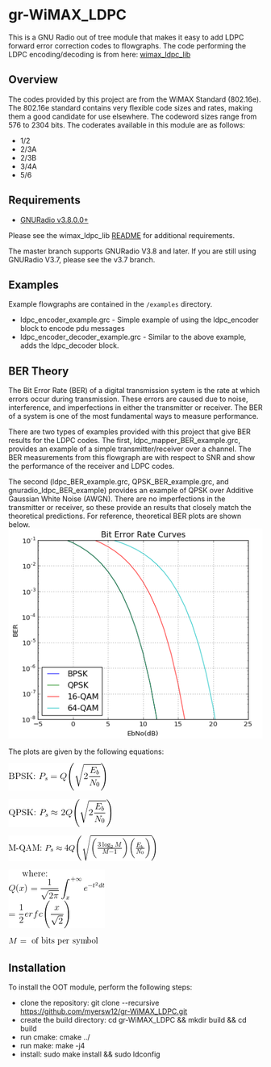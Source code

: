 # gr-WiMAX_LDPC

This is a GNU Radio out of tree module that makes it easy to add LDPC forward error correction codes to flowgraphs.  The code performing the LDPC encoding/decoding is from here: [wimax_ldpc_lib](https://github.com/myersw12/wimax_ldpc_lib)

## Overview

The codes provided by this project are from the WiMAX Standard (802.16e).  The 802.16e standard contains very flexible code sizes and rates, making them a good candidate for use elsewhere.  The codeword sizes range from 576 to 2304 bits.  The coderates available in this module are as follows:
  * 1/2 
  * 2/3A
  * 2/3B
  * 3/4A
  * 5/6

##  Requirements

  * [GNURadio v3.8.0.0+](https://github.com/gnuradio/gnuradio)
  <!--- * [gr-mapper](https://github.com/gr-vt/gr-mapper) (used for BER example) --->
  
  Please see the wimax_ldpc_lib [README](https://github.com/myersw12/wimax_ldpc_lib/blob/master/README.md) for additional requirements.
  
  The master branch supports GNURadio V3.8 and later.  If you are still using GNURadio V3.7, please see the v3.7 branch.
  
 ## Examples
 
 Example flowgraphs are contained in the `/examples` directory.
 
 * ldpc_encoder_example.grc - Simple example of using the ldpc_encoder block to encode pdu messages
 * ldpc_encoder_decoder_example.grc - Similar to the above example, adds the ldpc_decoder block.
 
 <!---
 * ldpc_mapper_BER_example.grc - Requires the gr-mapper OOT module.  This is a modified version of the prbs_test.grc flowgraph found within the gr-mapper OOT module.  The ldpc_encoder and ldpc_decoder blocks are added to give the flowgraph some FEC.  It is fun to compare the Bit Error Rate (BER) with and without LDPC as well as between different LDPC rates.
 * ldpc_BER_example.grc - Requires the gr-mapper OOT module.  Example flowgraph to play around with BER rates.  The receiver from the flowgraph above is removed so that only the LDPC codes are tested.
 * QPSK_BER_example.grc - Requires the gr-mapper OOT module.  This is a plain QPSK reference for the above flowgraph.  Compare the results of the two to see the improvement given by the LDPC FEC.
 * gnuradio_ldpc_BER_example.grc - Requires the gr-mapper OOT module.  BER rates using the default LDPC encoder/decoder provided by GNURadio.  
 --->
 
## BER Theory
The Bit Error Rate (BER) of a digital transmission system is the rate at which errors occur during transmission.  These errors are caused due to noise, interference, and imperfections in either the transmitter or receiver.  The BER of a system is one of the most fundamental ways to measure performance.
 
There are two types of examples provided with this project that give BER results for the LDPC codes.  The first, ldpc_mapper_BER_example.grc, provides an example of a simple transmitter/receiver over a channel.  The BER measurements from this flowgraph are with respect to SNR and show the performance of the receiver and LDPC codes.

The second (ldpc_BER_example.grc, QPSK_BER_example.grc, and gnuradio_ldpc_BER_example) provides an example of QPSK over Additive Gaussian White Noise (AWGN).  There are no imperfections in the transmitter or receiver, so these provide an results that closely match the theoretical predictions.  For reference, theoretical BER plots are shown below.
 ![alt text](https://github.com/myersw12/gr-WiMAX_LDPC/blob/master/docs/ber_plots.png)
 
The plots are given by the following equations:

![alt text](https://github.com/myersw12/gr-WiMAX_LDPC/blob/master/docs/bpsk.gif)

![alt text](https://github.com/myersw12/gr-WiMAX_LDPC/blob/master/docs/qpsk.gif)

![alt text](https://github.com/myersw12/gr-WiMAX_LDPC/blob/master/docs/mqam.gif)

![alt text](https://github.com/myersw12/gr-WiMAX_LDPC/blob/master/docs/erfc.gif)

![alt text](https://github.com/myersw12/gr-WiMAX_LDPC/blob/master/docs/bits_per_sym.gif)
 
 ## Installation
 
 To install the OOT module, perform the following steps:

   * clone the repository: git clone --recursive https://github.com/myersw12/gr-WiMAX_LDPC.git
   * create the build directory: cd gr-WiMAX_LDPC && mkdir build && cd build
   * run cmake: cmake ../
   * run make: make -j4
   * install: sudo make install && sudo ldconfig
